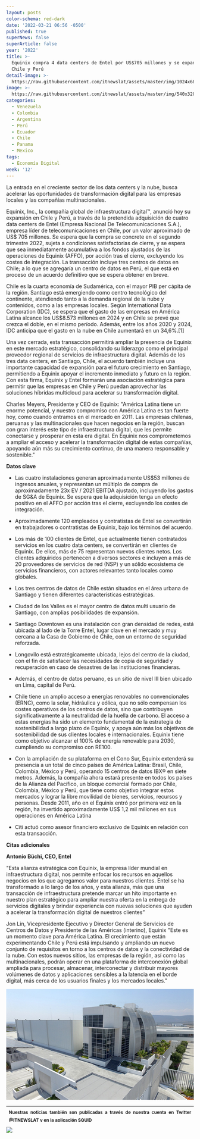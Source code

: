 ```yaml
---
layout: posts
color-schema: red-dark
date: '2022-03-21 06:56 -0500'
published: true
superNews: false
superArticle: false
year: '2022'
title: >-
  Equinix compra 4 data centers de Entel por US$705 millones y se expande a
  Chile y Perú
detail-image: >-
  https://raw.githubusercontent.com/itnewslat/assets/master/img/1024x680/Equinix-Mx-g.jpg
image: >-
  https://raw.githubusercontent.com/itnewslat/assets/master/img/540x320/Equinix-Mx-p.jpg
categories:
  - Venezuela
  - Colombia
  - Argentina
  - Perú
  - Ecuador
  - Chile
  - Panama
  - Mexico
tags:
  - Economía Digital
week: '12'
---
```

La entrada en el creciente sector de los data centers y la nube, busca acelerar las oportunidades de transformación digital para las empresas locales y las compañías multinacionales.

Equinix, Inc., la compañía global de infraestructura digital™, anunció hoy su expansión en Chile y Perú, a través de la pretendida adquisición de cuatro data centers de Entel (Empresa Nacional De Telecomunicaciones S.A.), empresa líder de telecomunicaciones en Chile, por un valor aproximado de  US$ 705 millones. Se espera que la compra se concrete en el segundo trimestre 2022, sujeta a condiciones satisfactorias de cierre, y se espera que sea inmediatamente acumulativa a los fondos ajustados de las operaciones de Equinix (AFFO), por acción tras el cierre, excluyendo los costes de integración. La transacción incluye tres centros de datos en Chile; a lo que se agregaría un centro de datos en Perú, el que está en proceso de un acuerdo definitivo que se espera obtener en breve. 
 
Chile es la cuarta economía de Sudamérica, con el mayor PIB per cápita de la región. Santiago está emergiendo como centro tecnológico del continente, atendiendo tanto a la demanda regional de la nube y contenidos, como a las empresas locales. Según International Data Corporation (IDC), se espera que el gasto de las empresas en América Latina alcance los US$8.573 millones en 2024 y en Chile se prevé que crezca el doble, en el mismo período. Además, entre los años 2020 y 2024, IDC anticipa que el gasto en la nube en Chile aumentará en un 34,6%.[1] 
 
Una vez cerrada, esta transacción permitirá ampliar la presencia de Equinix en este mercado estratégico, consolidando su liderazgo como el principal proveedor regional de servicios de infraestructura digital. Además de los tres data centers, en Santiago, Chile, el acuerdo también incluye una importante capacidad de expansión para el futuro crecimiento en Santiago, permitiendo a Equinix apoyar el  incremento inmediato y futuro en la región. Con esta firma, Equinix y Entel formarán una asociación estratégica para permitir que las empresas en Chile y Perú puedan aprovechar las soluciones híbridas multicloud para acelerar su transformación digital.
 
Charles Meyers, Presidente y CEO de Equinix:
"América Latina tiene un enorme potencial, y nuestro compromiso con América Latina es tan fuerte hoy, como cuando entramos en el mercado en 2011. Las empresas chilenas, peruanas y las multinacionales que hacen negocios en la región, buscan con gran interés este tipo de infraestructura digital, que les permite conectarse y prosperar en esta era digital.  En Equinix nos comprometemos a ampliar el acceso y acelerar la transformación digital de estas compañías, apoyando aún más su crecimiento continuo, de una manera responsable y sostenible."
 
**Datos clave**

- Las cuatro instalaciones generan aproximadamente US$53 millones de ingresos anuales, y representan un múltiplo de compra de aproximadamente 23x EV / 2021 EBITDA ajustado, incluyendo los gastos de SG&A de Equinix. Se espera que la adquisición tenga un efecto positivo en el AFFO por acción tras el cierre, excluyendo los costes de integración.

- Aproximadamente 120 empleados y contratistas de Entel se convertirán en  trabajadores o contratistas de Equinix, bajo los términos del acuerdo.

- Los más de 100 clientes de Entel, que actualmente tienen contratados servicios en los cuatro data centers, se convertirán en clientes de Equinix. De ellos, más de 75 representan nuevos clientes netos. Los clientes adquiridos pertenecen a diversos sectores e incluyen a más de 20 proveedores de servicios de red (NSP) y un sólido ecosistema de servicios financieros, con actores  relevantes tanto  locales como globales.

- Los tres centros de datos de Chile están situados en el área urbana de Santiago y tienen diferentes características estratégicas.

- Ciudad de los Valles es el mayor centro de datos multi usuario de Santiago, con amplias posibilidades de expansión.

- Santiago Downtown es una instalación con gran densidad de redes, está ubicada al lado de la Torre Entel, lugar clave en el mercado y muy cercana a la Casa de Gobierno de Chile, con un entorno de seguridad reforzada.

- Longovilo está estratégicamente ubicada, lejos del centro de la ciudad, con el fin de satisfacer las necesidades de copia de seguridad y recuperación en caso de desastres de las instituciones financieras.

- Además, el centro de datos peruano, es un sitio de nivel III bien ubicado en Lima, capital de Perú.

- Chile tiene un amplio acceso a energías renovables no convencionales (ERNC), como la solar, hidráulica y eólica, que no sólo compensan los costes operativos de los centros de datos, sino que contribuyen significativamente a la neutralidad de la huella de carbono. El acceso a estas energías ha sido un elemento fundamental de la estrategia de sostenibilidad a largo plazo de Equinix, y apoya aún más los objetivos de sostenibilidad de sus clientes locales e internacionales.  Equinix tiene como objetivo alcanzar el 100% de energía renovable para 2030, cumpliendo su compromiso con RE100.

- Con la ampliación de su plataforma en el Cono Sur, Equinix extenderá su presencia a un total de cinco países de América Latina: Brasil, Chile, Colombia, México y Perú, operando 15 centros de datos IBX® en siete metros. Además, la compañía ahora estará presente en todos los países de la Alianza del Pacífico, un bloque comercial formado por Chile, Colombia, México y Perú, que tiene como objetivo integrar estos mercados y lograr la libre movilidad de bienes, servicios, recursos y personas. Desde 2011, año en el Equinix entró por primera vez en la región, ha invertido aproximadamente US$ 1,2 mil millones en sus operaciones en América Latina

- Citi actuó como asesor financiero exclusivo de Equinix en relación con esta transacción.

**Citas adicionales**
 
**Antonio Büchi, CEO, Entel**

"Esta alianza estratégica con Equinix, la empresa líder mundial en infraestructura digital, nos permite enfocar los recursos en aquellos negocios en los que agregamos valor para nuestros clientes. Entel se ha transformado a lo largo de los años, y esta alianza, más que una transacción de infraestructura pretende marcar un hito importante en nuestro plan estratégico para ampliar nuestra oferta en la entrega de servicios digitales y brindar experiencia con nuevas soluciones que ayuden a acelerar la transformación digital de nuestros clientes”
 
 
Jon Lin, Vicepresidente Ejecutivo y Director General de Servicios de Centros de Datos y Presidente de las Américas (interino), Equinix
"Este es un momento  clave para América Latina. El crecimiento que están experimentando Chile y Perú está impulsando y ampliando un nuevo conjunto de requisitos en torno a los           centros de datos y la conectividad de la nube. Con estos nuevos sitios, las empresas  de la región, así como las multinacionales, podrán operar en una plataforma de interconexión global ampliada para procesar, almacenar, interconectar y distribuir mayores volúmenes de datos y aplicaciones sensibles a la latencia en el borde digital, más cerca de los usuarios finales y los mercados locales."

![](https://raw.githubusercontent.com/itnewslat/assets/master/img/540x320/Equinix-Mx-p.jpg)

<table style="height: 42px;" width="569">
<tbody>
<tr>
<td style="text-align: justify;"><sub><strong>Nuestras noticias también son publicadas a través de nuestra cuenta en Twitter <a href="https://twitter.com/itnewslat?lang=es">@ITNEWSLAT</a> y en la aplicación <a href="https://squidapp.co/en/">SQUID</a></strong></sub></td>
</tr>
</tbody>
</table>

<img src="https://tracker.metricool.com/c3po.jpg?hash=56f88a41e39ab42c063cc51676587a04"/>